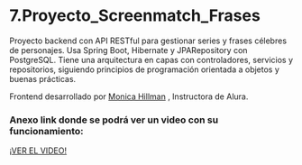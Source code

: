 # 7.Proyecto_Screenmatch_Frases
Proyecto backend con API RESTful para gestionar series y frases célebres de personajes. Usa Spring Boot, Hibernate y JPARepository con PostgreSQL. Tiene una arquitectura en capas con controladores, servicios y repositorios, siguiendo principios de programación orientada a objetos y buenas prácticas.

Frontend desarrollado por <a href="https://www.linkedin.com/in/monicamhillman/" target="_blank" rel="noopener noreferrer">Monica Hillman</a>
, Instructora de Alura.

<H3>Anexo link donde se podrá ver un video con su funcionamiento:</H3>
<a href="https://youtu.be/HFzEqeG6Is0" target="_blank" rel="noopener noreferrer">¡VER EL VIDEO!</a>
